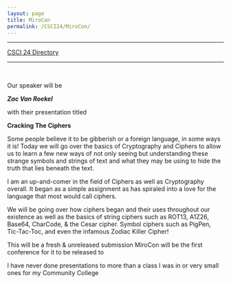 ```yaml
---
layout: page
title: MiroCon
permalink: /CSCI24/MiroCon/
---
```


---

[CSCI 24 Directory](https://zacvr.github.io/CSCI24/)
<br/>

---
<br/>

Our speaker will be

***Zac Van Roekel***

with their presentation titled

**Cracking The Ciphers**


Some people believe it to be gibberish or a foreign language, in some ways it is! 
Today we will go over the basics of Cryptography and Ciphers to allow us to learn a few new ways of not only seeing but understanding these strange symbols and strings of text and what they may be using to hide the truth that lies beneath the text.


I am an up-and-comer in the field of Ciphers as well as Cryptography overall. It began as a simple assignment as has spiraled into a love for the language that most would call ciphers.


We will be going over how ciphers began and their uses throughout our existence as well as the basics of string ciphers such as ROT13, A1Z26, Base64, CharCode, & the Cesar cipher. Symbol ciphers such as PigPen, Tic-Tac-Toc, and even the infamous Zodiac Killer Cipher!


This will be a fresh & unreleased submission MiroCon will be the first conference for it to be released to


I have never done presentations to more than a class I was in or very small ones for my Community College

